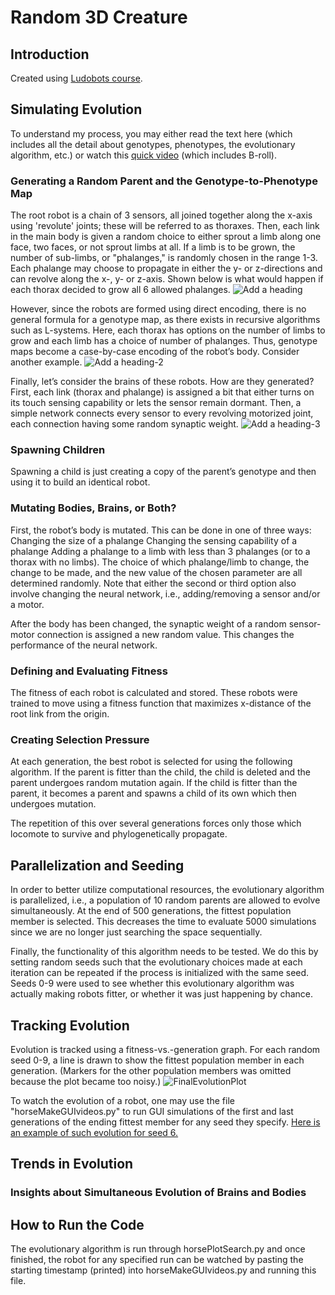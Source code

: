 # Random 3D Creature

## Introduction
Created using [Ludobots course](https://www.reddit.com/r/ludobots/wiki/installation/).

## Simulating Evolution
To understand my process, you may either read the text here (which includes all the detail about genotypes, phenotypes, the evolutionary algorithm, etc.) or watch this [quick video](https://youtu.be/-bC79AYuqt0) (which includes B-roll).

### Generating a Random Parent and the Genotype-to-Phenotype Map
The root robot is a chain of 3 sensors, all joined together along the x-axis using 'revolute' joints; these will be referred to as thoraxes. Then, each link in the main body is given a random choice to either sprout a limb along one face, two faces, or not sprout limbs at all. If a limb is to be grown, the number of sub-limbs, or "phalanges," is randomly chosen in the range 1-3. Each phalange may choose to propagate in either the y- or z-directions and can revolve along the x-, y- or z-axis. Shown below is what would happen if each thorax decided to grow all 6 allowed phalanges.
![Add a heading](https://user-images.githubusercontent.com/114432525/225158691-816c48cc-aec3-40d2-94dd-b3f34bdab966.png)

However, since the robots are formed using direct encoding, there is no general formula for a genotype map, as there exists in recursive algorithms such as L-systems. Here, each thorax has options on the number of limbs to grow and each limb has a choice of number of phalanges. Thus, genotype maps become a case-by-case encoding of the robot’s body. Consider another example.
![Add a heading-2](https://user-images.githubusercontent.com/114432525/225158741-a4c94f2d-f81d-4443-b12b-fbbbd7725e90.png)

Finally, let’s consider the brains of these robots. How are they generated? First, each link (thorax and phalange) is assigned a bit that either turns on its touch sensing capability or lets the sensor remain dormant. Then, a simple network connects every sensor to every revolving motorized joint, each connection having some random synaptic weight.
![Add a heading-3](https://user-images.githubusercontent.com/114432525/225158781-e0b9df7f-f25d-4215-ae37-f27a03aa36fb.png)

### Spawning Children
Spawning a child is just creating a copy of the parent’s genotype and then using it to build an identical robot.

### Mutating Bodies, Brains, or Both?
First, the robot’s body is mutated. This can be done in one of three ways:
Changing the size of a phalange
Changing the sensing capability of a phalange
Adding a phalange to a limb with less than 3 phalanges (or to a thorax with no limbs).
The choice of which phalange/limb to change, the change to be made, and the new value of the chosen parameter are all determined randomly. Note that either the second or third option also involve changing the neural network, i.e., adding/removing a sensor and/or a motor.

After the body has been changed, the synaptic weight of a random sensor-motor connection is assigned a new random value. This changes the performance of the neural network.

### Defining and Evaluating Fitness
The fitness of each robot is calculated and stored. These robots were trained to move using a fitness function that maximizes x-distance of the root link from the origin.

### Creating Selection Pressure
At each generation, the best robot is selected for using the following algorithm. If the parent is fitter than the child, the child is deleted and the parent undergoes random mutation again. If the child is fitter than the parent, it becomes a parent and spawns a child of its own which then undergoes mutation.

The repetition of this over several generations forces only those which locomote to survive and phylogenetically propagate.

## Parallelization and Seeding
In order to better utilize computational resources, the evolutionary algorithm is parallelized, i.e., a population of 10 random parents are allowed to evolve simultaneously. At the end of 500 generations, the fittest population member is selected. This decreases the time to evaluate 5000 simulations since we are no longer just searching the space sequentially.

Finally, the functionality of this algorithm needs to be tested. We do this by setting random seeds such that the evolutionary choices made at each iteration can be repeated if the process is initialized with the same seed. Seeds 0-9 were used to see whether this evolutionary algorithm was actually making robots fitter, or whether it was just happening by chance.

## Tracking Evolution
Evolution is tracked using a fitness-vs.-generation graph. For each random seed 0-9, a line is drawn to show the fittest population member in each generation. (Markers for the other population members was omitted because the plot became too noisy.)
![FinalEvolutionPlot](https://user-images.githubusercontent.com/114432525/225159746-c68eaf17-1e53-4dd3-a04a-5dac6ce5589a.png)

To watch the evolution of a robot, one may use the file "horseMakeGUIvideos.py" to run GUI simulations of the first and last generations of the ending fittest member for any seed they specify. [Here is an example of such evolution for seed 6.](https://youtu.be/f34L5RC4C8k)

## Trends in Evolution

### Insights about Simultaneous Evolution of Brains and Bodies

## How to Run the Code
The evolutionary algorithm is run through horsePlotSearch.py and once finished, the robot for any specified run can be watched by pasting the starting timestamp (printed) into horseMakeGUIvideos.py and running this file.
